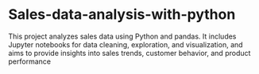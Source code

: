 # Sales-data-analysis-with-python
This project analyzes sales data using Python and pandas. It includes Jupyter notebooks for data cleaning, exploration, and visualization, and aims to provide insights into sales trends, customer behavior, and product performance

